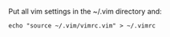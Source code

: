 Put all vim settings in the ~/.vim directory and:

```
echo "source ~/.vim/vimrc.vim" > ~/.vimrc
```
